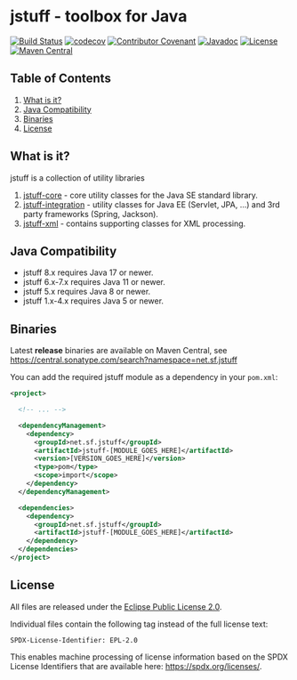 # jstuff - toolbox for Java

[![Build Status](https://img.shields.io/github/actions/workflow/status/sebthom/jstuff/build.yml?logo=github)](https://github.com/sebthom/jstuff/actions/workflows/build.yml)
[![codecov](https://codecov.io/github/sebthom/jstuff/graph/badge.svg?token=3R65HYZT0O)](https://codecov.io/github/sebthom/jstuff)
[![Contributor Covenant](https://img.shields.io/badge/Contributor%20Covenant-v2.1%20adopted-ff69b4.svg)](CODE_OF_CONDUCT.md)
[![Javadoc](https://img.shields.io/badge/javadoc-online-green)](https://sebthom.github.io/jstuff/javadoc/)
[![License](https://img.shields.io/github/license/sebthom/jstuff.svg?color=blue)](LICENSE.txt)
[![Maven Central](https://img.shields.io/maven-central/v/net.sf.jstuff/jstuff-parent)](https://central.sonatype.com/search?namespace=net.sf.jstuff)


## Table of Contents

1. [What is it?](#what-is-it)
2. [Java Compatibility](#compatibility)
3. [Binaries](#binaries)
4. [License](#license)


## <a name="what-is-it"></a>What is it?

jstuff is a collection of utility libraries

1. [jstuff-core](/jstuff-core/src/main/java/net/sf/jstuff/core) - core utility classes for the Java SE standard library.
2. [jstuff-integration](/jstuff-integration/src/main/java/net/sf/jstuff/integration) - utility classes for Java EE (Servlet, JPA, ...) and 3rd party frameworks (Spring, Jackson).
3. [jstuff-xml](/jstuff-xml/src/main/java/net/sf/jstuff/xml) - contains supporting classes for XML processing.


## <a name="compatibility"></a>Java Compatibility

- jstuff 8.x requires Java 17 or newer.
- jstuff 6.x-7.x requires Java 11 or newer.
- jstuff 5.x requires Java 8 or newer.
- jstuff 1.x-4.x requires Java 5 or newer.


## <a name="binaries"></a>Binaries

Latest **release** binaries are available on Maven Central, see https://central.sonatype.com/search?namespace=net.sf.jstuff

You can add the required jstuff module as a dependency in your `pom.xml`:

```xml
<project>

  <!-- ... -->

  <dependencyManagement>
    <dependency>
      <groupId>net.sf.jstuff</groupId>
      <artifactId>jstuff-[MODULE_GOES_HERE]</artifactId>
      <version>[VERSION_GOES_HERE]</version>
      <type>pom</type>
      <scope>import</scope>
    </dependency>
  </dependencyManagement>

  <dependencies>
    <dependency>
      <groupId>net.sf.jstuff</groupId>
      <artifactId>jstuff-[MODULE_GOES_HERE]</artifactId>
    </dependency>
  </dependencies>
</project>
```


## <a name="license"></a>License

All files are released under the [Eclipse Public License 2.0](LICENSE.txt).

Individual files contain the following tag instead of the full license text:
```
SPDX-License-Identifier: EPL-2.0
```

This enables machine processing of license information based on the SPDX License Identifiers that are available here: https://spdx.org/licenses/.
